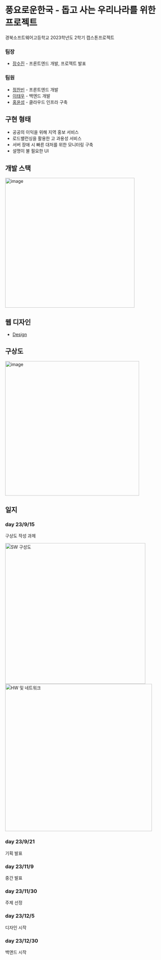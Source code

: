 # 풍요로운한국 - 돕고 사는 우리나라를 위한 프로젝트
경북소프트웨어고등학교 2023학년도 2학기 캡스톤프로젝트

### 팀장
  * [장수진](https://github.com/jsj08113) - 프론트엔드 개발, 프로젝트 발표

### 팀원
  * [정찬빈](https://github.com/icerice06) - 프론트엔드 개발
  * [이태우](https://github.com/taiyu0209) - 백엔드 개발
  * [홍윤성](https://github.com/fuzzy0260) - 클라우드 인프라 구축

## 구현 형태
* 공공의 이익을 위해 지역 홍보 서비스
* 로드밸런싱을 활용한 고 과용성 서비스
* 서버 장애 시 빠른 대처를 위한 모니터링 구축
* 설명이 불 필요한 UI

## 개발 스택
<img width="416" alt="image" src="https://github.com/gbswCloudBread/RichKorea/assets/117147980/ac25a2eb-1397-428d-8bed-e7a529deee6a">

## 웹 디자인
* [Design](https://github.com/gbswCloudBread/RichKorea/tree/main/Design)

## 구상도
<img width="431" alt="image" src="https://github.com/gbswCloudBread/RichKorea/assets/117147980/edc5522e-c8cd-4f53-a8f8-1e95bd3b9b0e">

## 일지

### day 23/9/15
구상도 작성 과제

<img width="451" alt="SW 구성도" src="https://github.com/gbswCloudBread/RichKorea/assets/117147980/06402221-c3ea-45f2-86cb-8d581fcebbce">
<img width="472" alt="HW 및 네트워크" src="https://github.com/gbswCloudBread/RichKorea/assets/117147980/3364b73e-3b4d-49ca-abb9-8f28fd2520f6">

### day 23/9/21
기획 발표

### day 23/11/9
중간 발표

### day 23/11/30
주제 선정

### day 23/12/5
디자인 시작

### day 23/12/30
백앤드 시작

